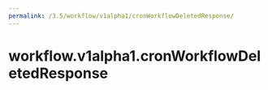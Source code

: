 ```yaml
---
permalink: /3.5/workflow/v1alpha1/cronWorkflowDeletedResponse/
---
```


# workflow.v1alpha1.cronWorkflowDeletedResponse

